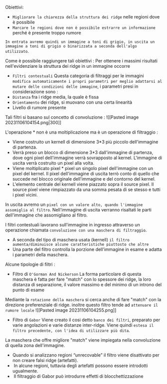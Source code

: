 Obiettivi:
- `Migliorare la chiarezza della struttura dei ridge` nelle regioni dove è possibile
- `Marcare le regioni dove non è possibile estrarre un informazione` perché è presente troppo rumore

`In entrata avremo quindi un immagine a toni di grigio, in uscita un immagine a toni di grigio o binarizzata a seconda dell'algo utilizzato`.

Come è possibile raggiungere tali obiettivi :
Per ottenere i massimi risultati nell'evidenziare la struttura dei ridge in un immagine occorre 
- `Filtri contestuali`
Questa categoria di filtraggi per le immagini `modifica automaticamente i propri parametri per meglio adattarsi al mutare delle condizioni delle immagine`, i parametri presi in considerazione sono :
- `Distanza` fra i ridge media, la quale è fissa
- `Orientamento` dei ridge, si muovano con una certa linearità
- Livello di rumore presente

Tali filtri si basano sul concetto di convoluzione :
![[Pasted image 20231106104154.png|300]]

L'operazione \* non è una moltiplicazione ma è un operazione di filtraggio :
- Viene costruito un kernell di dimensione 3\*3 più piccolo dell'immagine di partenza. 
- Verrà preso un blocco di dimensione 3\*3 dall'immagine di partenza, dove ogni pixel dell'immagine verrà sovrapposto al kernel. L'immagine di uscita verrà costruito un pixel alla volta.
- Viene moltiplicato pixel \* pixel un singolo pixel dell'immagine con un pixel del kernel. Il pixel dell'immagine di uscita terrò conto di quello che succede nel blocco originale dell'immagine e del contorno del kernel.
- L'elemento centrale del kernell viene piazzato sopra il source pixel. Il source pixel viene rimpiazzato da una somma pesata di se stesso e tutti i pixel vicini.

In uscita avremo un `pixel con un valore alto, quando l'immagine assomiglia al filtro`. Nell'immagine di uscita verranno risaltati le parti dell'immagine che assomigliano al filtro.

I filtri contestuali lavorano sull'immagine in ingresso attraverso un operazione chiamata `convoluzione con una maschera di filtraggio`.
- A seconda del tipo di maschera usata (kernell) `il filtro aumenta/diminuisce alcune caratteristiche piuttosto che altre`
- Una parte del filtro controlla la porzione dell'immagine in esame e adatta i parametri della maschera.

Alcune tipologie di filtri :
- Filtro di `O'Gorman And Nickerson`
La forma particolare di questa maschera è fatta per fare "match" con lo spessore dei ridge, la loro distanza di separazione, il valore massimo e del minimo di un introno del punto di esame

Mediante la `rotazione della maschera` si cerca anche di fare "match" con la direzione preferenziale di ridge. inoltre questo filtro tende ad `attenuare il rumore locale`
![[Pasted image 20231106104255.png]]

- Filtro di `Gabor`
Viene creato il cosi detto `banco dei filtri`, preparato per varie angolazioni e varie distanze inter-ridge. Viene quindi `estesa il filtro precedente, con l'idea di utilizzare più dita`.

La maschera che offre migliore "match" viene impiegata nella convoluzione di quella zona dell'immagine. 
- Quando si analizzano regioni “unrecovable” il filtro viene disattivato per non creare falsi ridge (artefatti).
-  In alcune regioni, tuttavia degli artefatti possono essere introdotti ugualmente.
-  Il filtraggio di Gabor può introdurre effetti di blocchettizzazione